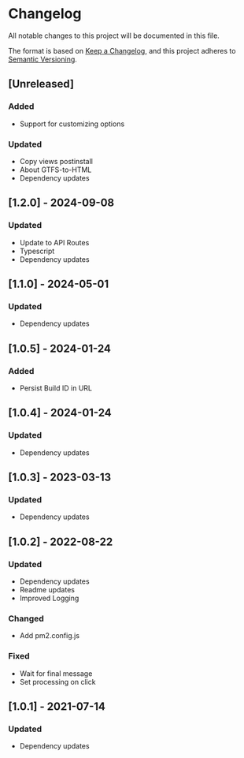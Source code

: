 # Changelog

All notable changes to this project will be documented in this file.

The format is based on [Keep a Changelog](https://keepachangelog.com/en/1.0.0/),
and this project adheres to [Semantic Versioning](https://semver.org/spec/v2.0.0.html).

## [Unreleased]

### Added

- Support for customizing options

### Updated

- Copy views postinstall
- About GTFS-to-HTML
- Dependency updates

## [1.2.0] - 2024-09-08

### Updated

- Update to API Routes
- Typescript
- Dependency updates

## [1.1.0] - 2024-05-01

### Updated

- Dependency updates

## [1.0.5] - 2024-01-24

### Added

- Persist Build ID in URL

## [1.0.4] - 2024-01-24

### Updated

- Dependency updates

## [1.0.3] - 2023-03-13

### Updated

- Dependency updates

## [1.0.2] - 2022-08-22

### Updated

- Dependency updates
- Readme updates
- Improved Logging

### Changed

- Add pm2.config.js

### Fixed

- Wait for final message
- Set processing on click

## [1.0.1] - 2021-07-14

### Updated

- Dependency updates
